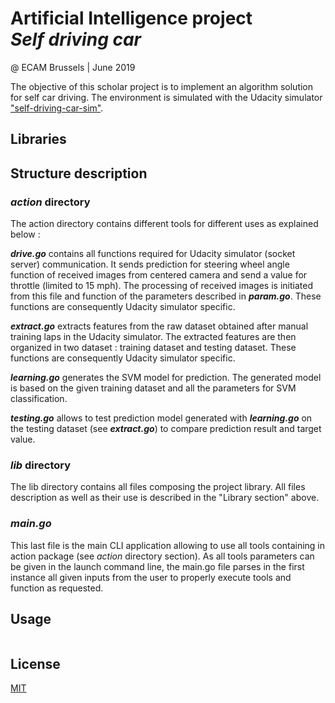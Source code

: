 # Artificial Intelligence project <br/> ***Self driving car***
@ ECAM Brussels | June 2019 

The objective of this scholar project is to implement an algorithm solution for self car driving. The environment is 
simulated with the Udacity simulator ["self-driving-car-sim"](https://github.com/udacity/self-driving-car-sim).

## Libraries 

## Structure description 
### *action* directory
The action directory contains different tools for different uses as explained below :

***drive.go*** contains all functions required for Udacity simulator (socket server) communication. It sends prediction
for steering wheel angle function of received images from centered camera and send a value for throttle (limited to
 15 mph). The processing of received images is initiated from this file and function of the parameters described in 
***param.go***. These functions are consequently Udacity simulator specific.    

***extract.go*** extracts features from the raw dataset obtained after manual training laps in the Udacity simulator. 
The extracted features are then organized in two dataset : training dataset and testing dataset. These functions are 
consequently Udacity simulator specific.  

***learning.go*** generates the SVM model for prediction. The generated model is based on the given training dataset and 
all the parameters for SVM classification. 

***testing.go*** allows to test prediction model generated with ***learning.go*** on the testing dataset (see 
***extract.go***) to compare prediction result and target value. 


### *lib* directory   
The lib directory contains all files composing the project library. All files description as well as their use is
described in the "Library section" above. 

### *main.go* 
This last file is the main CLI application allowing to use all tools containing in action package (see *action* 
directory section). As all tools parameters can be given in the launch command line, the main.go file parses in 
the first instance all given inputs from the user to properly execute tools and function as requested. 
## Usage

```bash

```

## License
[MIT](https://choosealicense.com/licenses/mit/)




